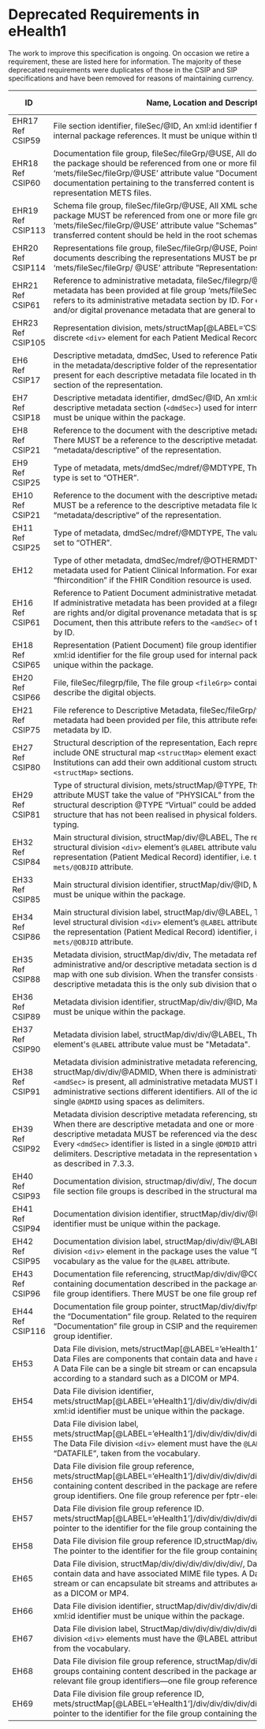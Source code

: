 # Deprecated Requirements in eHealth1

The work to improve this specification is ongoing. On occasion we retire a requirement, these are listed here for information. The majority of these deprecated requirements were duplicates of those in the CSIP and SIP specifications and have been removed for reasons of maintaining currency.

| **ID**   | **Name, Location and Description** | **Cardinality & Level** |
|----------|----------------------------------------------|------------------|
| EHR17<br/>Ref CSIP59 | File section identifier, fileSec/@ID, An xml:id identifier for the file section used for internal package references. It must be unique within the package. | 1..1, MUST |
| EHR18<br/>Ref CSIP60 | Documentation file group, fileSec/fileGrp/@USE, All documentation pertaining to the package should be referenced from one or more file groups with the ‘mets/fileSec/fileGrp/@USE’ attribute value ”Documentation”. Note that any documentation pertaining to the transferred content is referenced within the representation METS files. | 1..n, MUST |
| EHR19<br/>Ref CSIP113 | Schema file group, fileSec/fileGrp/@USE, All XML schemas used in the information package MUST be referenced from one or more file group elements with ‘mets/fileSec/fileGrp/@USE’ attribute value ”Schemas”. Schemas common to the transferred content should be held in the root schemas folder. | 1..n, MUST |
| EHR20<br/>Ref CSIP114 |Representations file group, fileSec/fileGrp/@USE, Pointers to each of the METS documents describing the representations MUST be present in file groups with the ‘mets/fileSec/fileGrp/ @USE’ attribute ”Representations”. | 1..n, MUST |
| EHR21<br/>Ref CSIP61 | Reference to administrative metadata, fileSec/filegrp/@ADMID, If administrative metadata has been provided at file group ‘mets/fileSec/fileGrp/’ level, this attribute refers to its administrative metadata section by ID. For example, there are rights and/or digital provenance metadata that are general to the package. | 0..1, MAY |
| EHR23<br/>Ref CSIP105 | Representation division, mets/structMap[@LABEL=’CSIP’]/div/div, There must be a discrete `<div>` element for each Patient Medical Record. | 1..n, MUST |
| EH6<br/>Ref CSIP17 | Descriptive metadata, dmdSec, Used to reference Patient Clinical Information held in the metadata/descriptive folder of the representation. There is one dmdSec present for each descriptive metadata file located in the “metadata/descriptive” section of the representation. | 1..n, MUST |
| EH7<br/>Ref CSIP18 | Descriptive metadata identifier, dmdSec/@ID, An xml:id identifier for the descriptive metadata section (`<dmdSec>`) used for internal package references. It must be unique within the package. | 1..1, MUST |
| EH8<br/>Ref CSIP21 | Reference to the document with the descriptive metadata, mets/dmdSec/mdRef, There MUST be a reference to the descriptive metadata file located in the folder “metadata/descriptive” of the representation. | 1..1, MUST |
| EH9<br/>Ref CSIP25 | Type of metadata, mets/dmdSec/mdref/@MDTYPE, The value for the metadata type is set to “OTHER”. | 1..1, MUST |
| EH10<br/>Ref CSIP21 | Reference to the document with the descriptive metadata, dmdSec/mdRef, There MUST be a reference to the descriptive metadata file located in the folder “metadata/descriptive” of the representation. | 1..1, MUST |
| EH11<br/>Ref CSIP25 | Type of metadata, dmdSec/mdref/@MDTYPE, The value for the metadata type is set to “OTHER”.|1..1, MUST|
| EH12|Type of other metadata, dmdSec/mdref/@OTHERMDTYPE, Specifies the type of metadata used for Patient Clinical  Information. For example, the value will be “fhircondition” if the FHIR Condition resource is used. | 1..1, MUST |
| EH16<br/>Ref CSIP61 | Reference to Patient Document administrative metadata, fileSec/filegrp/@ADMID, If administrative metadata has been provided at a filegroup level. For example there are rights and/or digital provenance metadata that is specific to the Patient Document, then this attribute refers to the `<amdSec>` of the representation METS.xml by ID. | 1..1, MAY |
| EH18<br/>Ref CSIP65 | Representation (Patient Document) file group identifier, fileSec/fileGrp/@ID, An xml:id identifier for the file group used for internal package references. It must be unique within the package. | 1..1, MUST |
| EH20<br/>Ref CSIP66 | File, fileSec/filegrp/file, The file group `<fileGrp>` contains the file elements which describe the digital objects. | 1..1, MUST |
| EH21<br/>Ref CSIP75 | File reference to Descriptive Metadata, fileSec/fileGrp/file/@DMDID, If descriptive metadata had been provided per file, this attribute refers to the file’s descriptive metadata by ID. | 0..1, MAY |
| EH27<br/>Ref CSIP80 | Structural description of the representation, Each representation METS file must include ONE structural map `<structMap>` element exactly as described here. Institutions can add their own additional custom structural maps as separate `<structMap>` sections. | 1..n, MUST |
| EH29<br/>Ref CSIP81 | Type of structural division, mets/structMap/@TYPE, The ‘mets/structMap/@TYPE’ attribute MUST take the value of  ”PHYSICAL” from the vocabulary. An additional structural description @TYPE “Virtual” could be added to describe a virtual Case structure that has not been realised in physical folders. See also: Structural map typing. | 1..1, MUST |
| EH32<br/>Ref CSIP84 | Main structural division, structMap/div/@LABEL, The representation’s top-level structural division `<div>` element’s `@LABEL` attribute value must be identical to the representation (Patient Medical Record) identifier, i.e. the same value as the `mets/@OBJID` attribute. | 1..1, MUST |
| EH33<br/>Ref CSIP85 | Main structural division identifier, structMap/div/@ID, Mandatory, ‘xml:id’ identifier must be unique within the package. | 1..1, MUST |
| EH34<br/>Ref CSIP86 | Main structural division label, structMap/div/@LABEL, The representation’s top-level structural division `<div>` element’s `@LABEL` attribute value must be identical to the representation (Patient Medical Record) identifier, i.e. the same value as the `mets/@OBJID` attribute. | 1..1,MUST |
| EH35<br/>Ref CSIP88 | Metadata division, structMap/div/div, The metadata referenced in the administrative and/or descriptive metadata section is described in the structural map with one sub division. When the transfer consists of only administrative and/or descriptive metadata this is the only sub division that occurs. | 1..1, MUST |
| EH36<br/>Ref CSIP89 | Metadata division identifier, structMap/div/div/@ID, Mandatory xml:id identifier must be unique within the package. | 1..1, MUST |
| EH37<br/>Ref CSIP90 | Metadata division label, structMap/div/div/@LABEL, The metadata division `<div>` element's `@LABEL` attribute value must be "Metadata". | 1..1, MUST |
| EH38<br/>Ref CSIP91 | Metadata division administrative metadata referencing, structMap/div/div/@ADMID, When there is administrative metadata, and the `<amdSec>` is present, all administrative metadata MUST be referenced via the administrative sections different identifiers. All of the <amdSec> identifiers are listed in a single `@ADMID` using spaces as delimiters. | 0..1, SHOULD |
| EH39<br/>Ref CSIP92 | Metadata division descriptive metadata referencing, structMap/div/div/@DMDID, When there are descriptive metadata and one or more `<dmdSec>` is present, all descriptive metadata MUST be referenced via the descriptive section identifiers. Every `<dmdSec>` identifier is listed in a single `@DMDID` attribute using spaces as delimiters. Descriptive metadata in the representation will include clinical metadata as described in 7.3.3. | 0..1, SHOULD |
| EH40<br/>Ref CSIP93 | Documentation division, structmap/div/div/, The documentation referenced in the file section file groups is described in the structural map with one sub-division. | 0..1, SHOULD |
| EH41<br/>Ref CSIP94 | Documentation division identifier, structMap/div/div/@ID, Mandatory, xml:id identifier must be unique within the package. | 1..1, MUST |
| EH42<br/>Ref CSIP95 | Documentation division label, structMap/div/div/@LABEL. The documentation division `<div>` element in the package uses the value “Documentation” from the vocabulary as the value for the `@LABEL` attribute. | 1..1, MUST |
| EH43<br/>Ref CSIP96 | Documentation file referencing, structMap/div/div/@CONTENTID, All file groups containing documentation described in the package are referenced via the relevant file group identifiers. There MUST be one file group reference per `<fptr>` element. | 1..1, MUST |
| EH44<br/>Ref CSIP116 | Documentation file group pointer, structMap/div/div/fptr/@ID, A reference, by ID, to the “Documentation” file group. Related to the requirements which describe the “Documentation” file group in CSIP and the requirement which describes the file group identifier. | 1..1, MUST |
| EH53 | Data File division, mets/structMap[@LABEL=’eHealth1’]/div/div/div/div/div/div/, Data Files are components that contain data and have associated MIME file types. A Data File can be a single bit stream or can encapsulate bit streams and attributes according to a standard such as a DICOM or MP4. | 1..n, MUST |
| EH54 | Data File division identifier, mets/structMap[@LABEL=’eHealth1’]/div/div/div/div/div/div/@ID, Mandatory, xml:id identifier must be unique within the package. | 1..1, MUST |
| EH55 | Data File division label, mets/structMap[@LABEL=’eHealth1’]/div/div/div/div/div/div/[@LABEL=’DATAFILE’], The Data File division `<div>` element must have the `@LABEL` attribute value “DATAFILE”, taken from the vocabulary. | 1..1, MUST |
| EH56 | Data File division file group  reference, mets/structMap[@LABEL=’eHealth1’]/div/div/div/div/div/div/fptr, All file groups containing content described in the package are referenced via the relevant file group identifiers. One file group reference per fptr-element. | 1..1, MUST |
| EH57 | Data File division file group reference ID. mets/structMap[@LABEL=’eHealth1’]/div/div/div/div/div/div/fptr/@FILEID, The pointer to the identifier for the file group containing the data files. | 1..1, MUST |
| EH58 | Data File division file group reference ID,structMap/div/div/div/div/div/fptr/@FILEID, The pointer to the identifier for the file group containing the data files. | 1..1, MUST |
| EH65 | Data File division, structMap/div/div/div/div/div/div/, Data Files are components that contain data and have associated MIME file types.  A Data File can be a single bit stream or can encapsulate bit streams and attributes according to a standard such as a DICOM or MP4. | 1..n, MAY |
| EH66 | Data File division identifier, structMap/div/div/div/div/div/div/@ID, Mandatory, xml:id identifier must be unique within the package.|1..1, MUST |
| EH67| Data File division label, StructMap/div/div/div/div/div/div/@LABEL, The Data File division `<div>` elements must have the @LABEL attribute value ”DATAFILE”, taken from the vocabulary. | 1..1, MUST |
| EH68 | Data File division file group reference, structMap/div/div/div/div/div/div/fptr/, All file groups containing content described in the package are referenced via the relevant file group identifiers—one file group reference per fptr-element. | 1..1, MUST |
| EH69 | Data File division file group reference ID, mets/structMap[@LABEL=’eHealth1’]/div/div/div/div/div/div/div/fptr/@FILEID, The pointer to the identifier for the file group containing the data files. | 1..1, MUST |
